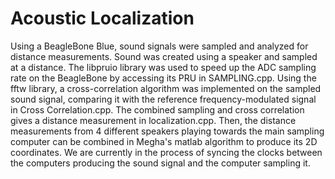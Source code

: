 # Acoustic Localization

Using a BeagleBone Blue, sound signals were sampled and analyzed for distance measurements. Sound was created using a speaker and sampled at a distance. The libpruio library was used to speed up the ADC sampling rate on the BeagleBone by accessing its PRU in SAMPLING.cpp. Using the fftw library, a cross-correlation algorithm was implemented on the sampled sound signal, comparing it with the reference frequency-modulated signal in Cross Correlation.cpp. The combined sampling and cross correlation gives a distance measurement in localization.cpp. Then, the distance measurements from 4 different speakers playing towards the main sampling computer can be combined in Megha's matlab algorithm to produce its 2D coordinates. We are currently in the process of syncing the clocks between the computers producing the sound signal and the computer sampling it. 
